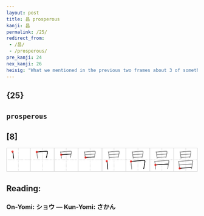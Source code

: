 ```yaml
---
layout: post
title: 昌 prosperous
kanji: 昌
permalink: /25/
redirect_from:
 - /昌/
 - /prosperous/
pre_kanji: 24
nex_kanji: 26
heisig: "What we mentioned in the previous two frames about 3 of something meaning &quot;everywhere&quot; or &quot;heaps of&quot; was not meant to be taken lightly. In this kanji we see <i>two suns</i>, one atop the other, which, if we are not careful, is easily confused in memory with the <i>three suns</i> of <i>sparkle</i>. Focus on the number this way: since we speak of <b>prosperous</b> times as <i>sunny</i>, what could be more <b>prosperous</b> than a sky with <i>two suns</i> in it? Just be sure to actually SEE them there."
---
```


## {25}

## `prosperous`

## [8]

<div class="stroke"><img src="../images/E6988C.png" /></div>

## Reading:

### On-Yomi: ショウ &mdash; Kun-Yomi: さかん

